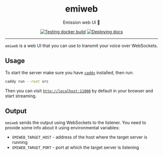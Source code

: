 <h1 align="center">emiweb</h1>

<div align="center">

Emission web UI 🎤

[![Testing docker build](https://github.com/radio-aktywne/emiweb/actions/workflows/docker-build.yml/badge.svg)](https://github.com/radio-aktywne/emiweb/actions/workflows/docker-build.yml)
[![Deploying docs](https://github.com/radio-aktywne/emiweb/actions/workflows/docs.yml/badge.svg)](https://github.com/radio-aktywne/emiweb/actions/workflows/docs.yml)

</div>

---

`emiweb` is a web UI that you can use to transmit your voice over WebSockets.

## Usage

To start the server make sure you have [`caddy`](https://caddyserver.com) installed, then run:

```sh
caddy run --root src
```

Then you can visit [`http://localhost:11000`](http://localhost:11000) by default in your browser and start streaming.

## Output

`emiweb` sends the output using WebSockets to the listener.
You need to provide some info about it using environmental variables:

- `EMIWEB_TARGET_HOST` - address of the host where the target server is running
- `EMIWEB_TARGET_PORT` - port at which the target server is listening
